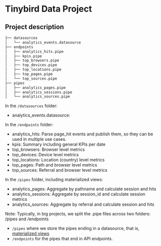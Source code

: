 # Tinybird Data Project

## Project description

```bash
├── datasources
│   └── analytics_events.datasource
├── endpoints
│   ├── analytics_hits.pipe
│   ├── kpis.pipe
│   ├── top_browsers.pipe
│   ├── top_devices.pipe
│   ├── top_locations.pipe
│   ├── top_pages.pipe
│   └── top_sources.pipe
├── pipes
│   ├── analytics_pages.pipe
│   ├── analytics_sessions.pipe
│   └── analytics_sources.pipe
```

In the `/datasources` folder:
- analytics_events.datasource: 

In the `/endpoints` folder:
- analytics_hits: Parse page_hit events and publish them, so they can be used in multiple use cases.
- kpis: Summary including general KPIs per date
- top_browsers: Browser level metrics
- top_devices: Device level metrics
- top_locations: Location (country) level metrics
- top_pages: Path and browser level metrics
- top_sources: Referral and browser level metrics

In the `/pipes` folder, including materialized views:
- analytics_pages: Aggregate by pathname and calculate session and hits
- analytics_sessions: Aggregate by session_id and calculate session metrics
- analytics_sources: Aggregate by referral and calculate session and hits

Note:
Typically, in big projects, we split the .pipe files across two folders: /pipes and /endpoints
- `/pipes` where we store the pipes ending in a datasource, that is, [materialized views](https://guides.tinybird.co/guide/materialized-views)
- `/endpoints` for the pipes that end in API endpoints. 
